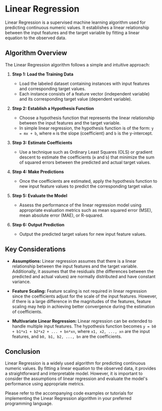 
# Linear Regression

Linear Regression is a supervised machine learning algorithm used for predicting continuous numeric values. It establishes a linear relationship between the input features and the target variable by fitting a linear equation to the observed data.

## Algorithm Overview

The Linear Regression algorithm follows a simple and intuitive approach:

1. **Step 1: Load the Training Data**
   - Load the labeled dataset containing instances with input features and corresponding target values.
   - Each instance consists of a feature vector (independent variable) and its corresponding target value (dependent variable).

2. **Step 2: Establish a Hypothesis Function**
   - Choose a hypothesis function that represents the linear relationship between the input features and the target variable.
   - In simple linear regression, the hypothesis function is of the form: `y = mx + b`, where `m` is the slope (coefficient) and `b` is the y-intercept.

3. **Step 3: Estimate Coefficients**
   - Use a technique such as Ordinary Least Squares (OLS) or gradient descent to estimate the coefficients (`m` and `b`) that minimize the sum of squared errors between the predicted and actual target values.

4. **Step 4: Make Predictions**
   - Once the coefficients are estimated, apply the hypothesis function to new input feature values to predict the corresponding target value.

5. **Step 5: Evaluate the Model**
   - Assess the performance of the linear regression model using appropriate evaluation metrics such as mean squared error (MSE), mean absolute error (MAE), or R-squared.

6. **Step 6: Output Prediction**
   - Output the predicted target values for new input feature values.

## Key Considerations

- **Assumptions:** Linear regression assumes that there is a linear relationship between the input features and the target variable. Additionally, it assumes that the residuals (the differences between the predicted and actual values) are normally distributed and have constant variance.

- **Feature Scaling:** Feature scaling is not required in linear regression since the coefficients adjust for the scale of the input features. However, if there is a large difference in the magnitudes of the features, feature scaling may help in achieving better convergence during the estimation of coefficients.

- **Multivariate Linear Regression:** Linear regression can be extended to handle multiple input features. The hypothesis function becomes `y = b0 + b1*x1 + b2*x2 + ... + bn*xn`, where `x1, x2, ..., xn` are the input features, and `b0, b1, b2, ..., bn` are the coefficients.

## Conclusion

Linear Regression is a widely used algorithm for predicting continuous numeric values. By fitting a linear equation to the observed data, it provides a straightforward and interpretable model. However, it is important to consider the assumptions of linear regression and evaluate the model's performance using appropriate metrics.

Please refer to the accompanying code examples or tutorials for implementing the Linear Regression algorithm in your preferred programming language.

